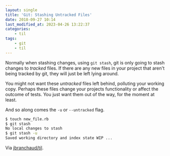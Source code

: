 ```yaml
---
layout: single
title: 'Git: Stashing Untracked Files'
date: 2018-09-27 10:14
last_modified_at: 2023-04-26 13:22:37
categories:
    - til
tags:
    - git
    - til
---
```


Normally when stashing changes, using `git stash`, git is only going to
stash changes to _tracked_ files. If there are any new files in your project
that aren't being tracked by git, they will just be left lying around.

You might not want these _untracked_ files left behind, polluting your
working copy. Perhaps these files change your projects functionality or
affect the outcome of tests. You just want them out of the way, for the
moment at least.

And so along comes the `-u` or `--untracked` flag.

```bash
$ touch new_file.rb
$ git stash
No local changes to stash
$ git stash -u
Saved working directory and index state WIP ...
```

Via [jbranchaud/til](https://github.com/jbranchaud/til).
